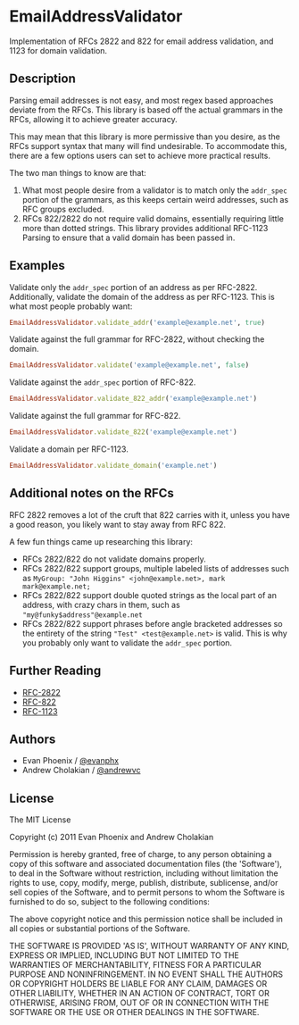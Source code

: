 # EmailAddressValidator

Implementation of RFCs 2822 and 822 for email address validation, and 1123 for domain validation.

## Description

Parsing email addresses is not easy, and most regex based approaches deviate from the RFCs. This library is based off the actual grammars in the RFCs, allowing it to achieve greater accuracy.

This may mean that this library is more permissive than you desire, as the RFCs support syntax that many will find undesirable. To accommodate this, there are a few options users can set to achieve more practical results.

The two man things to know are that:

1. What most people desire from a validator is to match only the `addr_spec` portion of the grammars, as this keeps certain weird addresses, such as RFC groups excluded.
2. RFCs 822/2822 do not require valid domains, essentially requiring little more than dotted strings. This library provides additional RFC-1123 Parsing to ensure that a valid domain has been passed in.

## Examples

Validate only the `addr_spec` portion of an address as per RFC-2822. Additionally, validate the domain of the address as per RFC-1123. This is what most people probably want:

```ruby
EmailAddressValidator.validate_addr('example@example.net', true)
```

Validate against the full grammar for RFC-2822, without checking the domain.

```ruby
EmailAddressValidator.validate('example@example.net', false)
```

Validate against the `addr_spec` portion of RFC-822.

```ruby
EmailAddressValidator.validate_822_addr('example@example.net')
```

Validate against the full grammar for RFC-822.

```ruby
EmailAddressValidator.validate_822('example@example.net')
```

Validate a domain per RFC-1123.

```ruby
EmailAddressValidator.validate_domain('example.net')
```

## Additional notes on the RFCs

RFC 2822 removes a lot of the cruft that 822 carries with it, unless you have a good reason, you likely want to stay away from RFC 822.

A few fun things came up researching this library:

- RFCs 2822/822 do not validate domains properly.
- RFCs 2822/822 support groups, multiple labeled lists of addresses such as `MyGroup: "John Higgins" <john@example.net>, mark mark@example.net;`
- RFCs 2822/822 support double quoted strings as the local part of an address, with crazy chars in them, such as `"my@funky$address"@example.net`
- RFCs 2822/822 support phrases before angle bracketed addresses so the entirety of the string `"Test" <test@example.net>` is valid. This is why you probably only want to validate the `addr_spec` portion.

## Further Reading

- [RFC-2822](http://www.ietf.org/rfc/rfc2822.txt)
- [RFC-822](http://www.ietf.org/rfc/rfc0822.txt)
- [RFC-1123](http://www.ietf.org/rfc/rfc1123.txt)

## Authors

- Evan Phoenix / [@evanphx](http://github.com/evanphx)
- Andrew Cholakian / [@andrewvc](http://github.com/andrewvc)

## License

The MIT License

Copyright (c) 2011 Evan Phoenix and Andrew Cholakian

Permission is hereby granted, free of charge, to any person obtaining
a copy of this software and associated documentation files (the
'Software'), to deal in the Software without restriction, including
without limitation the rights to use, copy, modify, merge, publish,
distribute, sublicense, and/or sell copies of the Software, and to
permit persons to whom the Software is furnished to do so, subject to
the following conditions:

The above copyright notice and this permission notice shall be
included in all copies or substantial portions of the Software.

THE SOFTWARE IS PROVIDED 'AS IS', WITHOUT WARRANTY OF ANY KIND,
EXPRESS OR IMPLIED, INCLUDING BUT NOT LIMITED TO THE WARRANTIES OF
MERCHANTABILITY, FITNESS FOR A PARTICULAR PURPOSE AND NONINFRINGEMENT.
IN NO EVENT SHALL THE AUTHORS OR COPYRIGHT HOLDERS BE LIABLE FOR ANY
CLAIM, DAMAGES OR OTHER LIABILITY, WHETHER IN AN ACTION OF CONTRACT,
TORT OR OTHERWISE, ARISING FROM, OUT OF OR IN CONNECTION WITH THE
SOFTWARE OR THE USE OR OTHER DEALINGS IN THE SOFTWARE.
